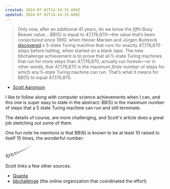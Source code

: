 ```yaml
---
created: 2024-07-02T14:14:33.606Z
updated: 2024-07-02T14:14:33.606Z
---
```

> Only now, after an additional 41 years, do we know the _fifth_ Busy Beaver value... BB(5) is equal to 47,176,870—the value that’s been _conjectured_ since 1990, when Heiner Marxen and Jürgen Buntrock [discovered](https://turbotm.de/~heiner/BB/mabu90.html) a 5-state Turing machine that runs for exactly 47,176,870 steps before halting, when started on a blank tape. The new bbchallenge achievement is to prove that all 5-state Turing machines that run for more steps than 47,176,870, actually run forever—or in other words, that 47,176,870 is the maximum _finite_ number of steps for which any 5-state Turing machine can run. That’s what it means for BB(5) to equal 47,176,870.

- [Scott Aaronson](https://scottaaronson.blog/?p=8088)

I like to follow along with computer science achievements when I can, and this one is super easy to state in the abstract: BB(5) is the maximum number of steps that a 5 state Turing machine can run and still terminate. 

The details of course, are more challenging, and Scott's article does a great job sketching out some of them.

One fun note he mentions is that BB(6) is known to be at least 10 raised to itself 15 times, the wonderful number:

$10^{10^{10^{10^{10^{10^{10^{10^{10^{10^{10^{10^{10^{10^{10}}}}}}}}}}}}}}$

Scott links a few other sources:

- [Quanta](https://www.quantamagazine.org/amateur-mathematicians-find-fifth-busy-beaver-turing-machine-20240702)
- [bbchallenge](https://discuss.bbchallenge.org/t/july-2nd-2024-we-have-proved-bb-5-47-176-870/237) (the online organization that coordinated the effort)